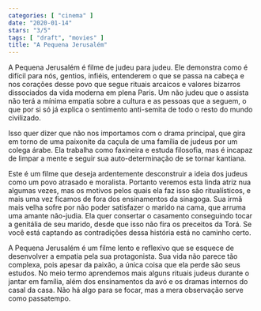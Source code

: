 ```yaml
---
categories: [ "cinema" ]
date: "2020-01-14"
stars: "3/5"
tags: [ "draft", "movies" ]
title: "A Pequena Jerusalém"
---
```

A Pequena Jerusalém é filme de judeu para judeu. Ele demonstra como
é difícil para nós, gentios, infiéis, entenderem o que se passa na
cabeça e nos corações desse povo que segue rituais arcaicos e valores
bizarros dissociados da vida moderna em plena Paris. Um não judeu que
o assista não terá a mínima empatia sobre a cultura e as pessoas que
a seguem, o que por si só já explica o sentimento anti-semita de todo
o resto do mundo civilizado.

Isso quer dizer que não nos importamos com o drama principal, que gira em
torno de uma paixonite da caçula de uma família de judeus por um colega
árabe. Ela trabalha como faxineira e estuda filosofia, mas é incapaz
de limpar a mente e seguir sua auto-determinação de se tornar kantiana.

Este é um filme que deseja ardentemente desconstruir a ideia dos
judeus como um povo atrasado e moralista. Portanto veremos esta linda
atriz nua algumas vezes, mas os motivos pelos quais ela faz isso são
ritualísticos, e mais uma vez ficamos de fora dos ensinamentos da
sinagoga. Sua irmã mais velha sofre por não poder satisfazer o marido
na cama, que arruma uma amante não-judia. Ela quer consertar o casamento
conseguindo tocar a genitália de seu marido, desde que isso não fira
os preceitos da Torá. Se você está captando as contradições dessa
história está no caminho certo.

A Pequena Jerusalém é um filme lento e reflexivo que se esquece de
desenvolver a empatia pela sua protagonista. Sua vida não parece tão
complexa, pois apesar da paixão, a única coisa que ela perde são seus
estudos. No meio termo aprendemos mais alguns rituais judeus durante o
jantar em família, além dos ensinamentos da avó e os dramas internos
do casal da casa. Não há algo para se focar, mas a mera observação
serve como passatempo.
